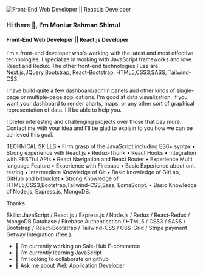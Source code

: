 ![Front-End Web Developer || React.js Developer](https://i.ibb.co/1Zk0TJz/github-profile.png)

### Hi there 👋, I'm Moniur Rahman Shimul
#### Front-End Web Developer || React.js Developer


I'm a front-end developer who's working with the latest and most effective technologies. I specialize in working with JavaScript frameworks and love React and Redux. The other front-end technologies I use are Next.js,JQuery,Bootstrap, React-Bootstrap, HTML5,CSS3,SASS, Tailwind-CSS.

I have build quite a few dashboard/admin panels and other kinds of single-page or multiple-page applications. I'm good at data visualization. If you want your dashboard to render charts, maps, or any other sort of graphical representation of data. I'll be able to help you.

I prefer interesting and challenging projects over those that pay more. Contact me with your idea and I'll be glad to explain to you how we can be achieved this goal.

TECHNICAL SKILLS
• Firm grasp of the JavaScript including ES6+ syntax
• Strong experience with React.js
• Redux-Thunk
• React Hooks
• Integration with RESTful APIs
• React Navigation and React Router
• Experience Multi language Feature
• Experience with Firebase
• Basic Experience about unit testing
• Intermediate Knowledge of Git
• Basic knowledge of GitLab, GitHub and bitbucket
• Strong Knowledge of HTML5,CSS3,Bootstrap,Tailwind-CSS,Sass, EcmaScript.
• Basic Knowledge of Node.js, Express.js, MongoDB.

Thanks

Skills: JavaScript / React.js / Express.js / Node.js / Redux / React-Redux / MongoDB Database / Firebase Authentication / HTML5 / CSS3 / SASS / Bootstrap / React-Bootstrap / Tailwind-CSS / CSS-Grid / Stripe payment Getway Integration (free ).

- 🔭 I’m currently working on Sale-Hub E-commerce 
- 🌱 I’m currently learning JavaScript 
- 👯 I’m looking to collaborate on github 
- 💬 Ask me about Web Application Developer 

